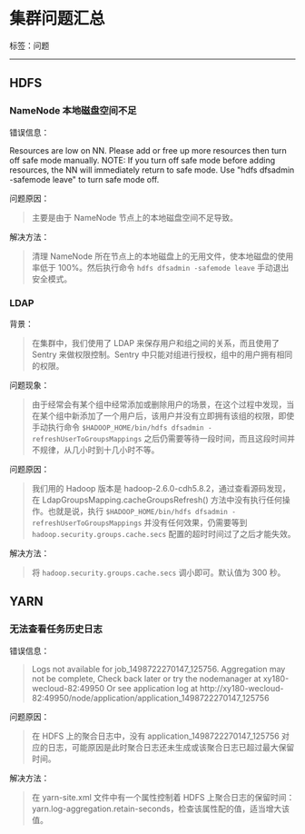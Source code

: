 # 集群问题汇总

标签：问题

---

## HDFS

### NameNode 本地磁盘空间不足

错误信息：
> 
Resources are low on NN. Please add or free up more resources then turn off safe mode manually. NOTE:  If you turn off safe mode before adding resources, the NN will immediately return to safe mode. Use "hdfs dfsadmin -safemode leave" to turn safe mode off.


问题原因：
> 主要是由于 NameNode 节点上的本地磁盘空间不足导致。

解决方法：
> 清理 NameNode 所在节点上的本地磁盘上的无用文件，使本地磁盘的使用率低于 100%。然后执行命令 `hdfs dfsadmin -safemode leave` 手动退出安全模式。

### LDAP

背景：
> 在集群中，我们使用了 LDAP 来保存用户和组之间的关系，而且使用了 Sentry 来做权限控制。Sentry 中只能对组进行授权，组中的用户拥有相同的权限。

问题现象：
> 由于经常会有某个组中经常添加或删除用户的场景，在这个过程中发现，当在某个组中新添加了一个用户后，该用户并没有立即拥有该组的权限，即使手动执行命令 `$HADOOP_HOME/bin/hdfs dfsadmin -refreshUserToGroupsMappings` 之后仍需要等待一段时间，而且这段时间并不规律，从几小时到十几小时不等。

问题原因：
> 我们用的 Hadoop 版本是 hadoop-2.6.0-cdh5.8.2，通过查看源码发现，在 LdapGroupsMapping.cacheGroupsRefresh() 方法中没有执行任何操作。也就是说，执行 `$HADOOP_HOME/bin/hdfs dfsadmin -refreshUserToGroupsMappings` 并没有任何效果，仍需要等到 `hadoop.security.groups.cache.secs` 配置的超时时间过了之后才能失效。

解决方法：
> 将 `hadoop.security.groups.cache.secs` 调小即可。默认值为 300 秒。

## YARN

### 无法查看任务历史日志

错误信息：
> Logs not available for job_1498722270147_125756. Aggregation may not be complete, Check back later or try the nodemanager at xy180-wecloud-82:49950
Or see application log at http://xy180-wecloud-82:49950/node/application/application_1498722270147_125756


问题原因：
> 在 HDFS 上的聚合日志中，没有 application_1498722270147_125756 对应的日志，可能原因是此时聚合日志还未生成或该聚合日志已超过最大保留时间。

解决方法：
> 在 yarn-site.xml 文件中有一个属性控制着 HDFS 上聚合日志的保留时间：yarn.log-aggregation.retain-seconds，检查该属性配的值，适当增大该值。


